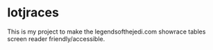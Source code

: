 # lotjraces
This is my project to make the legendsofthejedi.com showrace tables screen reader friendly/accessible.
